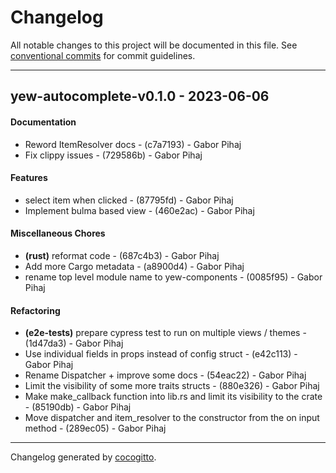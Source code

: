 # Changelog
All notable changes to this project will be documented in this file. See [conventional commits](https://www.conventionalcommits.org/) for commit guidelines.

- - -
## yew-autocomplete-v0.1.0 - 2023-06-06
#### Documentation
- Reword ItemResolver docs - (c7a7193) - Gabor Pihaj
- Fix clippy issues - (729586b) - Gabor Pihaj
#### Features
- select item when clicked - (87795fd) - Gabor Pihaj
- Implement bulma based view - (460e2ac) - Gabor Pihaj
#### Miscellaneous Chores
- **(rust)** reformat code - (687c4b3) - Gabor Pihaj
- Add more Cargo metadata - (a8900d4) - Gabor Pihaj
- rename top level module name to yew-components - (0085f95) - Gabor Pihaj
#### Refactoring
- **(e2e-tests)** prepare cypress test to run on multiple views / themes - (1d47da3) - Gabor Pihaj
- Use individual fields in props instead of config struct - (e42c113) - Gabor Pihaj
- Rename Dispatcher + improve some docs - (54eac22) - Gabor Pihaj
- Limit the visibility of some more traits structs - (880e326) - Gabor Pihaj
- Make make_callback function into lib.rs and limit its visibility to the crate - (85190db) - Gabor Pihaj
- Move dispatcher and item_resolver to the constructor from the on input method - (289ec05) - Gabor Pihaj

- - -

Changelog generated by [cocogitto](https://github.com/cocogitto/cocogitto).